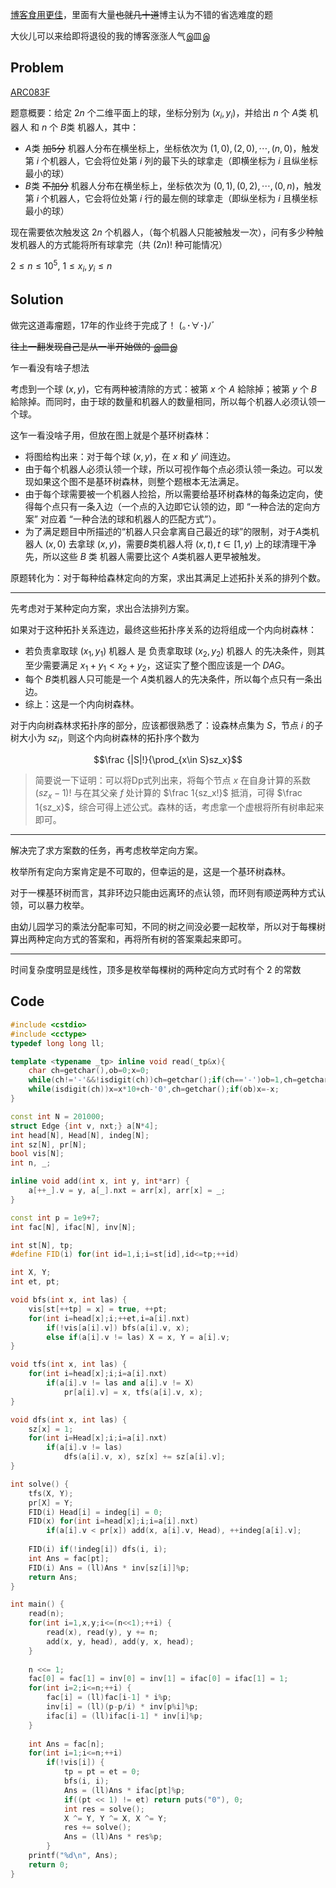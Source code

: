 [博客食用更佳](https://www.cnblogs.com/penth/p/11447813.html)，里面有大量~~也就几十道~~博主认为不错的省选难度的题

大伙儿可以来给即将退役的我的博客涨涨人气இ皿இ

## Problem

[ARC083F](https://arc083.contest.atcoder.jp/tasks/arc083_d)

题意概要：给定 $2n$ 个二维平面上的球，坐标分别为 $(x_i,y_i)$，并给出 $n$ 个 $A$类 机器人 和 $n$ 个 $B$类 机器人，其中：

- $A$类 ~~加5分~~ 机器人分布在横坐标上，坐标依次为 $(1,0),(2,0),\cdots ,(n,0)$，触发第 $i$ 个机器人，它会将位处第 $i$ 列的最下头的球拿走（即横坐标为 $i$ 且纵坐标最小的球）
- $B$类 ~~不加分~~ 机器人分布在横坐标上，坐标依次为 $(0,1),(0,2),\cdots ,(0,n)$，触发第 $i$ 个机器人，它会将位处第 $i$ 行的最左侧的球拿走（即纵坐标为 $i$ 且横坐标最小的球）

现在需要依次触发这 $2n$ 个机器人，（每个机器人只能被触发一次），问有多少种触发机器人的方式能将所有球拿完（共 $(2n)!$ 种可能情况）

$2\le n\le 10^5,\ 1\le x_i,y_i\le n$

## Solution

做完这道毒瘤题，17年的作业终于完成了！ (｡･∀･)ﾉﾞ

~~往上一翻发现自己是从一半开始做的 இ皿இ~~

乍一看没有啥子想法

考虑到一个球 $(x,y)$，它有两种被清除的方式：被第 $x$ 个 $A$ 給除掉；被第 $y$ 个 $B$ 給除掉。而同时，由于球的数量和机器人的数量相同，所以每个机器人必须认领一个球。

这乍一看没啥子用，但放在图上就是个基环树森林：

- 将图给构出来：对于每个球 $(x,y)$，在 $x$ 和 $y'$ 间连边。
- 由于每个机器人必须认领一个球，所以可视作每个点必须认领一条边。可以发现如果这个图不是基环树森林，则整个题根本无法满足。
- 由于每个球需要被一个机器人捡拾，所以需要给基环树森林的每条边定向，使得每个点只有一条入边（一个点的入边即它认领的边，即 “一种合法的定向方案” 对应着 “一种合法的球和机器人的匹配方式”）。
- 为了满足题目中所描述的“机器人只会拿离自己最近的球”的限制，对于$A$类机器人 $(x,0)$ 去拿球 $(x,y)$，需要$B$类机器人将 $(x,t),t\in[1,y)$ 上的球清理干净先，所以这些 $B$ 类 机器人需要比这个 $A$类机器人更早被触发。

原题转化为：对于每种给森林定向的方案，求出其满足上述拓扑关系的排列个数。

------

先考虑对于某种定向方案，求出合法排列方案。

如果对于这种拓扑关系连边，最终这些拓扑序关系的边将组成一个内向树森林：

- 若负责拿取球 $(x_1,y_1)$ 机器人 是 负责拿取球 $(x_2,y_2)$ 机器人 的先决条件，则其至少需要满足 $x_1+y_1<x_2+y_2$，这证实了整个图应该是一个 $DAG$。
- 每个 $B$类机器人只可能是一个 $A$类机器人的先决条件，所以每个点只有一条出边。
- 综上：这是一个内向树森林。

对于内向树森林求拓扑序的部分，应该都很熟悉了：设森林点集为 $S$，节点 $i$ 的子树大小为 $sz_i$，则这个内向树森林的拓扑序个数为

$$\frac {|S|!}{\prod_{x\in S}sz_x}$$

> 简要说一下证明：可以将Dp式列出来，将每个节点 $x$ 在自身计算的系数 $(sz_x-1)!$ 与在其父亲 $f$ 处计算的 $\frac 1{sz_x!}$ 抵消，可得 $\frac 1{sz_x}$，综合可得上述公式。森林的话，考虑拿一个虚根将所有树串起来即可。

------

解决完了求方案数的任务，再考虑枚举定向方案。

枚举所有定向方案肯定是不可取的，但幸运的是，这是一个基环树森林。

对于一棵基环树而言，其非环边只能由远离环的点认领，而环则有顺逆两种方式认领，可以暴力枚举。

由幼儿园学习的乘法分配率可知，不同的树之间没必要一起枚举，所以对于每棵树算出两种定向方式的答案和，再将所有树的答案乘起来即可。

------

时间复杂度明显是线性，顶多是枚举每棵树的两种定向方式时有个 $2$ 的常数

## Code

```cpp
#include <cstdio>
#include <cctype>
typedef long long ll;

template <typename _tp> inline void read(_tp&x){
	char ch=getchar(),ob=0;x=0;
	while(ch!='-'&&!isdigit(ch))ch=getchar();if(ch=='-')ob=1,ch=getchar();
	while(isdigit(ch))x=x*10+ch-'0',ch=getchar();if(ob)x=-x;
}

const int N = 201000;
struct Edge {int v, nxt;} a[N*4];
int head[N], Head[N], indeg[N];
int sz[N], pr[N];
bool vis[N];
int n, _;

inline void add(int x, int y, int*arr) {
	a[++_].v = y, a[_].nxt = arr[x], arr[x] = _;
}

const int p = 1e9+7;
int fac[N], ifac[N], inv[N];

int st[N], tp;
#define FID(i) for(int id=1,i;i=st[id],id<=tp;++id)

int X, Y;
int et, pt;

void bfs(int x, int las) {
	vis[st[++tp] = x] = true, ++pt;
	for(int i=head[x];i;++et,i=a[i].nxt)
		if(!vis[a[i].v]) bfs(a[i].v, x);
		else if(a[i].v != las) X = x, Y = a[i].v;
}

void tfs(int x, int las) {
	for(int i=head[x];i;i=a[i].nxt)
		if(a[i].v != las and a[i].v != X)
			pr[a[i].v] = x, tfs(a[i].v, x);
}

void dfs(int x, int las) {
	sz[x] = 1;
	for(int i=Head[x];i;i=a[i].nxt)
		if(a[i].v != las)
			dfs(a[i].v, x), sz[x] += sz[a[i].v];
}

int solve() {
	tfs(X, Y);
	pr[X] = Y;
	FID(i) Head[i] = indeg[i] = 0;
	FID(x) for(int i=head[x];i;i=a[i].nxt)
		if(a[i].v < pr[x]) add(x, a[i].v, Head), ++indeg[a[i].v];
	
	FID(i) if(!indeg[i]) dfs(i, i);
	int Ans = fac[pt];
	FID(i) Ans = (ll)Ans * inv[sz[i]]%p;
	return Ans;
}

int main() {
	read(n);
	for(int i=1,x,y;i<=(n<<1);++i) {
		read(x), read(y), y += n;
		add(x, y, head), add(y, x, head);
	}
	
	n <<= 1;
	fac[0] = fac[1] = inv[0] = inv[1] = ifac[0] = ifac[1] = 1;
	for(int i=2;i<=n;++i) {
		fac[i] = (ll)fac[i-1] * i%p;
		inv[i] = (ll)(p-p/i) * inv[p%i]%p;
		ifac[i] = (ll)ifac[i-1] * inv[i]%p;
	}
	
	int Ans = fac[n];
	for(int i=1;i<=n;++i)
		if(!vis[i]) {
			tp = pt = et = 0;
			bfs(i, i);
			Ans = (ll)Ans * ifac[pt]%p;
			if((pt << 1) != et) return puts("0"), 0;
			int res = solve();
			X ^= Y, Y ^= X, X ^= Y;
			res += solve();
			Ans = (ll)Ans * res%p;
		}
	printf("%d\n", Ans);
	return 0;
}
```